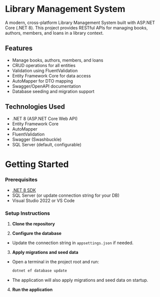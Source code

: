 # Library Management System

A modern, cross-platform Library Management System built with ASP.NET Core (.NET 8). This project provides RESTful APIs for managing books, authors, members, and loans in a library context.

## Features

- Manage books, authors, members, and loans
- CRUD operations for all entities
- Validation using FluentValidation
- Entity Framework Core for data access
- AutoMapper for DTO mapping
- Swagger/OpenAPI documentation
- Database seeding and migration support

## Technologies Used

- .NET 8 (ASP.NET Core Web API)
- Entity Framework Core
- AutoMapper
- FluentValidation
- Swagger (Swashbuckle)
- SQL Server (default, configurable)

# Getting Started

### Prerequisites

- [.NET 8 SDK](https://dotnet.microsoft.com/download/dotnet/8.0)
- SQL Server (or update connection string for your DB)
- Visual Studio 2022 or VS Code

### Setup Instructions

1. **Clone the repository**
   
2. **Configure the database**
- Update the connection string in `appsettings.json` if needed.

3. **Apply migrations and seed data**
- Open a terminal in the project root and run:
  ```sh
  dotnet ef database update
  ```
- The application will also apply migrations and seed data on startup.

4. **Run the application**
